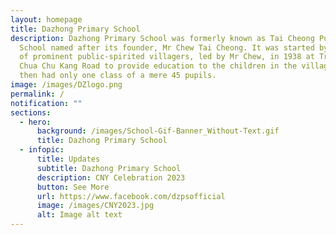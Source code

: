 ```yaml
---
layout: homepage
title: Dazhong Primary School
description: Dazhong Primary School was formerly known as Tai Cheong Public
  School named after its founder, Mr Chew Tai Cheong. It was started by a group
  of prominent public-spirited villagers, led by Mr Chew, in 1938 at Track 5
  Chua Chu Kang Road to provide education to the children in the village. It
  then had only one class of a mere 45 pupils.
image: /images/DZlogo.png
permalink: /
notification: ""
sections:
  - hero:
      background: /images/School-Gif-Banner_Without-Text.gif
      title: Dazhong Primary School
  - infopic:
      title: Updates
      subtitle: Dazhong Primary School
      description: CNY Celebration 2023
      button: See More
      url: https://www.facebook.com/dzpsofficial
      image: /images/CNY2023.jpg
      alt: Image alt text
---
```

